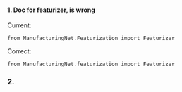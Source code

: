 #### 1. Doc for featurizer, is wrong 
  
   Current: 
```
from ManufacturingNet.Featurization import Featurizer
```
Correct: 
 ```
 from ManufacturingNet.featurization import Featurizer
 ```

### 2. 